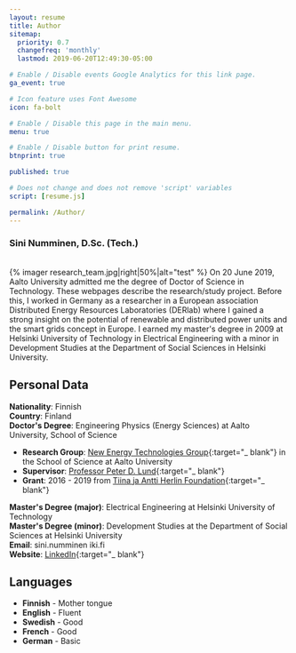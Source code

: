 ```yaml
---
layout: resume
title: Author
sitemap:
  priority: 0.7
  changefreq: 'monthly'
  lastmod: 2019-06-20T12:49:30-05:00

# Enable / Disable events Google Analytics for this link page.
ga_event: true

# Icon feature uses Font Awesome
icon: fa-bolt

# Enable / Disable this page in the main menu.
menu: true

# Enable / Disable button for print resume.
btnprint: true

published: true

# Does not change and does not remove 'script' variables
script: [resume.js]

permalink: /Author/
---
```


### Sini Numminen, D.Sc. (Tech.)

<div style="clear:both;"></div>
<br>
{% imager research_team.jpg|right|50%|alt="test" %}
On 20 June 2019, Aalto University admitted me the degree of Doctor of Science in Technology. These webpages describe the research/study project. Before this, I worked in Germany as a researcher in a European association Distributed Energy Resources Laboratories (DERlab) where I gained a strong insight on the potential of renewable and distributed power units and the smart grids concept in Europe. I earned my master's degree in 2009 at Helsinki University of Technology in Electrical Engineering with a minor in Development Studies at the Department of Social Sciences in Helsinki University.
<div style="clear:both;"></div>



## Personal Data

**Nationality**: Finnish   <br>
**Country**: Finland<br>
**Doctor's Degree**: Engineering Physics (Energy Sciences) at Aalto University, School of Science<br>
* **Research Group**: [New Energy Technologies Group](http://newenergy.physics.aalto.fi){:target="_ blank"} in the School of Science at Aalto University<br>
* **Supervisor**: [Professor Peter D. Lund](https://people.aalto.fi/peter_lund){:target="_ blank"}<br>
* **Grant**: 2016 - 2019 from [Tiina ja Antti Herlin Foundation](http://www.tahsaatio.fi){:target="_ blank"}   

**Master's Degree (major)**: Electrical Engineering at Helsinki University of Technology<br>
**Master's Degree (minor)**: Development Studies at the Department of Social Sciences at Helsinki University <br>
**Email**: sini.numminen iki.fi<br>
**Website**: [LinkedIn](http://linkedin.com/in/sininumminen){:target="_ blank"} <br>

## Languages

* **Finnish** - Mother tongue
* **English** - Fluent
* **Swedish** - Good
* **French** - Good
* **German** - Basic

